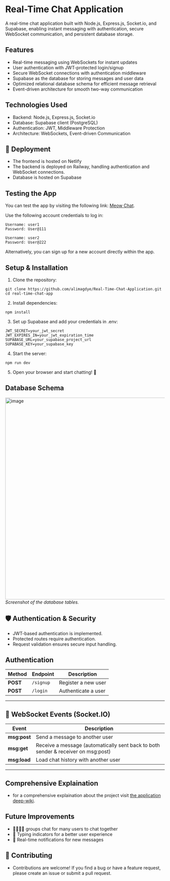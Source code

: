 # Real-Time Chat Application
A real-time chat application built with Node.js, Express.js, Socket.io, and Supabase, enabling instant messaging with authentication, secure WebSocket communication, and persistent database storage.

## Features
-  Real-time messaging using WebSockets for instant updates
-  User authentication with JWT-protected login/signup
-  Secure WebSocket connections with authentication middleware
-  Supabase as the database for storing messages and user data
-  Optimized relational database schema for efficient message retrieval
-  Event-driven architecture for smooth two-way communication
  
## Technologies Used
- Backend: Node.js, Express.js, Socket.io
- Database: Supabase client (PostgreSQL)
- Authentication: JWT, Middleware Protection
- Architecture: WebSockets, Event-driven Communication

## 🚀 Deployment
- The frontend is hosted on Netlify
- The backend is deployed on Railway, handling authentication and WebSocket connections.
- Database is hosted on Supabase

## Testing the App
You can test the app by visiting the following link: [Meow Chat](https://meow-chat.netlify.app/index.html).

Use the following account credentials to log in:

    Username: user1
    Password: User@111

    Username: user2
    Password: User@222

Alternatively, you can sign up for a new account directly within the app.
 
## Setup & Installation

1. Clone the repository:
```
git clone https://github.com/alimagdye/Real-Time-Chat-Application.git
cd real-time-chat-app
```
2. Install dependencies:
```
npm install
```
3. Set up Supabase and add your credentials in .env:
```
JWT_SECRET=your_jwt_secret
JWT_EXPIRES_IN=your_jwt_expiration_time
SUPABASE_URL=your_supabase_project_url
SUPABASE_KEY=your_supabase_key
```
4. Start the server:
```
npm run dev
```
5. Open your browser and start chatting! 🎉

## Database Schema
<img width="1364" height="638" alt="image" src="https://github.com/user-attachments/assets/50d22a24-12ca-4997-9560-53965cf15c68" />*Screenshot of the database tables.*

## 🛡 Authentication & Security
- JWT-based authentication is implemented.
- Protected routes require authentication.
- Request validation ensures secure input handling.

## Authentication
| Method | Endpoint   | Description |
|--------|-----------|-------------|
| **POST**  | `/signup` | Register a new user |
| **POST**  | `/login`  | Authenticate a user |

---

## 💬 WebSocket Events (Socket.IO)
| Event  | Description |
|--------|-------------|
| **msg:post**  | Send a message to another user |
| **msg:get**   | Receive a message (automatically sent back to both sender & receiver on msg:post) |
| **msg:load**  | Load chat history with another user |

---

## Comprehensive Explaination
- for a comprehensive explaination about the project visit [the application deep-wiki](https://deepwiki.com/alimagdye/Real-Time-Chat-Application).

## Future Improvements

- 👨‍👩‍👧‍👦 groups chat for many users to chat together
- 🚀 Typing indicators for a better user experience
- 🔔 Real-time notifications for new messages

## 🎯 Contributing
- Contributions are welcome! If you find a bug or have a feature request, please create an issue or submit a pull request.
